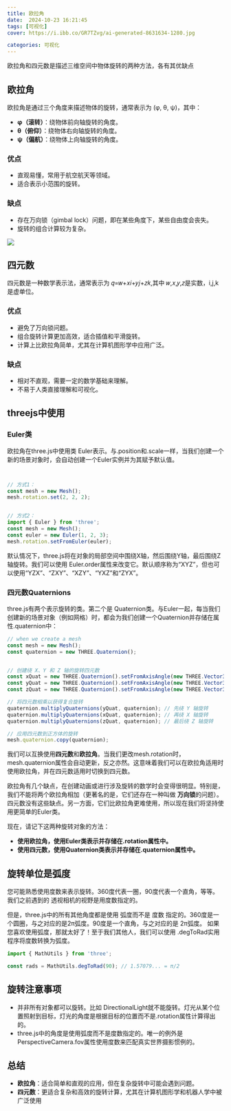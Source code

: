 ```yaml
---
title: 欧拉角
date:  2024-10-23 16:21:45
tags: [可视化]
cover: https://i.ibb.co/GR7TZvg/ai-generated-8631634-1280.jpg

categories: 可视化
---
```



欧拉角和四元数是描述三维空间中物体旋转的两种方法，各有其优缺点

## 欧拉角

欧拉角是通过三个角度来描述物体的旋转，通常表示为 (φ, θ, ψ)，其中：


- **φ（滚转）**：绕物体前向轴旋转的角度。
- **θ（俯仰）**：绕物体右向轴旋转的角度。
- **ψ（偏航）**：绕物体上向轴旋转的角度。

### 优点

- 直观易懂，常用于航空航天等领域。
- 适合表示小范围的旋转。


### 缺点

- 存在万向锁（gimbal lock）问题，即在某些角度下，某些自由度会丧失。
- 旋转的组合计算较为复杂。


![](https://i.ibb.co/n7X2596/c83d70cf3bc79f3da8e6b6c1b0a1cd11728b293f.jpg)


## 四元数
四元数是一种数学表示法，通常表示为 𝑞=𝑤+𝑥𝑖+𝑦𝑗+𝑧𝑘,其中 𝑤,𝑥,𝑦,𝑧是实数，i,j,k 是虚单位。

### 优点

- 避免了万向锁问题。
- 组合旋转计算更加高效，适合插值和平滑旋转。
- 计算上比欧拉角简单，尤其在计算机图形学中应用广泛。


### 缺点
- 相对不直观，需要一定的数学基础来理解。
- 不易于人类直接理解和可视化。


## threejs中使用


### Euler类


欧拉角在three.js中使用类 Euler表示。与.position和.scale一样，当我们创建一个新的场景对象时，会自动创建一个Euler实例并为其赋予默认值。

```js


// 方式1：
const mesh = new Mesh();
mesh.rotation.set(2, 2, 2);


// 方式2：
import { Euler } from 'three';
const mesh = new Mesh();
const euler = new Euler(1, 2, 3);
mesh.rotation.setFromEuler(euler);

```

默认情况下，three.js将在对象的局部空间中围绕X轴，然后围绕Y轴，最后围绕Z轴旋转。我们可以使用 Euler.order属性来改变它。默认顺序称为“XYZ”，但也可以使用“YZX”、“ZXY”、“XZY”、“YXZ”和“ZYX”。

### 四元数Quaternions

three.js有两个表示旋转的类。第二个是 Quaternion类。与Euler一起，每当我们创建新的场景对象（例如网格）时，都会为我们创建一个Quaternion并存储在属性.quaternion中：

```js
// when we create a mesh
const mesh = new Mesh();
const quaternion = new THREE.Quaternion();


// 创建绕 X、Y 和 Z 轴的旋转四元数
const xQuat = new THREE.Quaternion().setFromAxisAngle(new THREE.Vector3(1, 0, 0), 0.01); // 绕 X 轴旋转
const yQuat = new THREE.Quaternion().setFromAxisAngle(new THREE.Vector3(0, 1, 0), 0.01); // 绕 Y 轴旋转
const zQuat = new THREE.Quaternion().setFromAxisAngle(new THREE.Vector3(0, 0, 1), 0.01); // 绕 Z 轴旋转

// 将四元数相乘以获得复合旋转
quaternion.multiplyQuaternions(yQuat, quaternion); // 先绕 Y 轴旋转
quaternion.multiplyQuaternions(xQuat, quaternion); // 再绕 X 轴旋转
quaternion.multiplyQuaternions(zQuat, quaternion); // 最后绕 Z 轴旋转

// 应用四元数到正方体的旋转
mesh.quaternion.copy(quaternion);

```



我们可以互换使用**四元数**和**欧拉角**。当我们更改mesh.rotation时，mesh.quaternion属性会自动更新，反之亦然。这意味着我们可以在欧拉角适用时使用欧拉角，并在四元数适用时切换到四元数。

欧拉角有几个缺点，在创建动画或进行涉及旋转的数学时会变得很明显。特别是，我们不能将两个欧拉角相加（更著名的是，它们还存在一种叫做 **万向锁**的问题）。四元数没有这些缺点。另一方面，它们比欧拉角更难使用，所以现在我们将坚持使用更简单的Euler类。

现在，请记下这两种旋转对象的方法：

- **使用欧拉角，使用Euler类表示并存储在.rotation属性中。**
- **使用四元数，使用Quaternion类表示并存储在.quaternion属性中。**





## 旋转单位是弧度


您可能熟悉使用度数来表示旋转。360度代表一圈，90度代表一个直角，等等。我们之前遇到的 透视相机的视野是用度数指定的。

但是，three.js中的所有其他角度都是使用 弧度而不是 度数 指定的。360度是一个圆圈，与之对应的是2π弧度。90度是一个直角，与之对应的是 2π弧度。
如果您喜欢使用弧度，那就太好了！至于我们其他人，我们可以使用 .degToRad实用程序将度数转换为弧度。

```js
import { MathUtils } from 'three';

const rads = MathUtils.degToRad(90); // 1.57079... = π/2
```

## 旋转注意事项

- 并非所有对象都可以旋转。比如 DirectionalLight就不能旋转。灯光从某个位置照射到目标，灯光的角度是根据目标的位置而不是.rotation属性计算得出的。
- three.js中的角度是使用弧度而不是度数指定的。唯一的例外是 PerspectiveCamera.fov属性使用度数来匹配真实世界摄影惯例的。





## 总结

- **欧拉角**：适合简单和直观的应用，但在复杂旋转中可能会遇到问题。
- **四元数**：更适合复杂和高效的旋转计算，尤其在计算机图形学和机器人学中被广泛使用